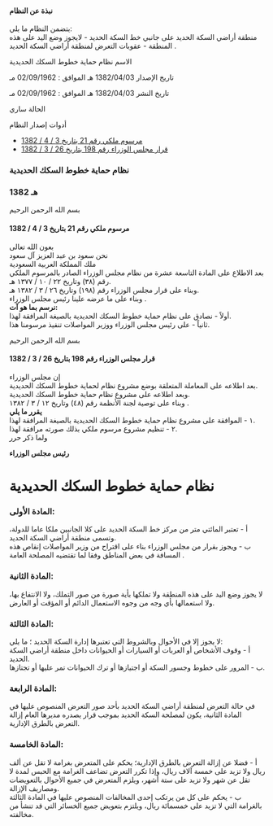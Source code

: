#### نبذة عن النظام

يتضمن النظام ما يلي:   
منطقة أراضي السكة الحديد على جانبي خط السكة الحديد - لايجوز وضع اليد على هذه المنطقة - عقوبات التعرض لمنطقة أراضي السكة الحديد . 

  



الاسم نظام حماية خطوط السكك الحديدية

تاريخ الإصدار 1382/04/03 هـ الموافق : 02/09/1962 مـ

تاريخ النشر 1382/04/03 هـ الموافق : 02/09/1962 مـ 

الحالة ساري

أدوات إصدار النظام

  * [مرسوم ملكي رقم 21 بتاريخ 3 / 4 / 1382](/BoeLaws/Laws/Viewer/eb7472dc-b231-4045-858e-f7fb007ce9f4?lawId=748dc7f1-acae-43a2-b536-a9a700f2dfa3)
  * [قرار مجلس الوزراء رقم 198 بتاريخ 26 / 3 / 1382](/BoeLaws/Laws/Viewer/2504d828-34bb-4c0e-8480-2fc849b31a88?lawId=748dc7f1-acae-43a2-b536-a9a700f2dfa3)




### نظام حماية خطوط السكك الحديدية

### 1382 هـ

بسم الله الرحمن الرحيم

#### مرسوم ملكي رقم 21 بتاريخ 3 / 4 / 1382

بعون الله تعالى  
نحن سعود بن عبد العزيز آل سعود  
ملك المملكة العربية السعودية   
بعد الاطلاع على المادة التاسعة عشرة من نظام مجلس الوزراء الصادر بالمرسوم الملكي رقم (٣٨) وتاريخ ٢٢ / ١٠ / ١٣٧٧ هـ.  
وبناء على قرار مجلس الوزراء رقم (١٩٨) وتاريخ ٢٦ / ٣ / ١٣٨٢ هـ.  
وبناء على ما عرضه علينا رئيس مجلس الوزراء .   
**نرسم بما هو آت:**  
أولاً - نصادق على نظام حماية خطوط السكك الحديدية بالصيغة المرافقة لهذا.  
ثانياً - على رئيس مجلس الوزراء ووزير المواصلات تنفيذ مرسومنا هذا. 

بسم الله الرحمن الرحيم

#### قرار مجلس الوزراء رقم 198 بتاريخ 26 / 3 / 1382

إن مجلس الوزراء  
بعد اطلاعه على المعاملة المتعلقة بوضع مشروع نظام لحماية خطوط السكك الحديدية.  
وبعد اطلاعه على مشروع نظام حماية خطوط السكك الحديدية.  
وبناء على توصية لجنة الأنظمة رقم (٤٨) وتاريخ ١٢ / ٣ / ١٣٨٢ .  
**يقرر ما يلي**  
١ - الموافقة على مشروع نظام حماية خطوط السكك الحديدية بالصيغة المرافقة لهذا.  
٢ - تنظيم مشروع مرسوم ملكي بذلك صورته مرافقة لهذا.  
ولما ذكر حرر

**رئيس مجلس الوزراء**

# نظام حماية خطوط السكك الحديدية

### المادة الأولى:

أ - تعتبر المائتي متر من مركز خط السكة الحديد على كلا الجانبين ملكا عاما للدولة، وتسمى منطقة أراضي السكة الحديد.  
ب - ويجوز بقرار من  مجلس الوزراء  بناء على اقتراح من  وزير المواصلات  إنقاص هذه المسافة في بعض المناطق وفقا لما تقتضيه  المصلحة العامة  .

### المادة الثانية: 

لا يجوز وضع اليد على هذه المنطقة ولا تملكها بأية صورة من صور التملك، ولا الانتفاع بها، ولا استعمالها بأي وجه من وجوه الاستعمال الدائم أو المؤقت أو العارض. 

### المادة الثالثة: 

لا يجوز إلا في الأحوال وبالشروط التي تعتبرها  إدارة السكة الحديد ؛ ما يلي:   
أ - وقوف الأشخاص أو العربات أو السيارات أو الحيوانات داخل منطقة أراضي السكة الحديد.  
ب - المرور على خطوط وجسور السكة أو اجتيازها أو ترك الحيوانات تمر عليها أو تجتازها. 

### المادة الرابعة: 

في حالة التعرض لمنطقة أراضي السكة الحديد بأحد صور التعرض المنصوص عليها في المادة الثانية، يكون  لمصلحة السكة الحديد  بموجب قرار يصدره مديرها العام إزالة التعرض بالطرق الإدارية. 

### المادة الخامسة: 

أ - فضلا عن إزالة التعرض بالطرق الإدارية؛ يحكم على المتعرض بغرامة لا تقل عن ألف ريال ولا تزيد على خمسة آلاف ريال، وإذا تكرر التعرض تضاعف الغرامة مع الحبس لمدة لا تقل عن شهر ولا تزيد على ستة أشهر، ويلزم المتعرض في جميع الأحوال  بالتعويضات  ومصاريف الإزالة.  
ب - يحكم على كل من يرتكب إحدى المخالفات المنصوص عليها في المادة الثالثة بالغرامة التي لا تزيد على خمسمائة ريال، ويلتزم بتعويض جميع الخسائر التي قد تنشأ من مخالفته. 
